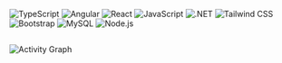 ![TypeScript](https://img.shields.io/badge/TypeScript-007ACC?style=for-the-badge&logo=typescript&logoColor=white)
![Angular](https://img.shields.io/badge/Angular-DD0031?style=for-the-badge&logo=angular&logoColor=white)
![React](https://img.shields.io/badge/React-20232A?style=for-the-badge&logo=react&logoColor=61DAFB)
![JavaScript](https://img.shields.io/badge/JavaScript-F7DF1E?style=for-the-badge&logo=javascript&logoColor=black)
![.NET](https://img.shields.io/badge/.NET-512BD4?style=for-the-badge&logo=dotnet&logoColor=white)
![Tailwind CSS](https://img.shields.io/badge/Tailwind_CSS-38B2AC?style=for-the-badge&logo=tailwind-css&logoColor=white)
![Bootstrap](https://img.shields.io/badge/Bootstrap-563D7C?style=for-the-badge&logo=bootstrap&logoColor=white)
![MySQL](https://img.shields.io/badge/MySQL-4479A1?style=for-the-badge&logo=mysql&logoColor=white)
![Node.js](https://img.shields.io/badge/Node.js-339933?style=for-the-badge&logo=nodedotjs&logoColor=white)
<!--
![MongoDB](https://img.shields.io/badge/MongoDB-4EA94B?style=for-the-badge&logo=mongodb&logoColor=white)
-->

##

![Activity Graph](https://github-readme-activity-graph.vercel.app/graph?username=masniloy&theme=radical&hide_border=false&bg_color=transparent&point=transparent&area=true&count_private=true&cache_seconds=0)
<!--
##
![GitHub Streak](https://github-readme-streak-stats.herokuapp.com/?user=masniloy&theme=radical&hide_border=false&date_format=M%20j%5B%2C%20Y%5D)

![Top Languages](https://github-readme-stats-git-masterrstaa-rickstaa.vercel.app/api/top-langs/?username=masniloy&theme=radical&hide_border=false&include_all_commits=true&count_private=true&layout=compact&langs_count=8)

##
![Trophies](https://github-profile-trophy.vercel.app/?username=masniloy&theme=radical)
-->
